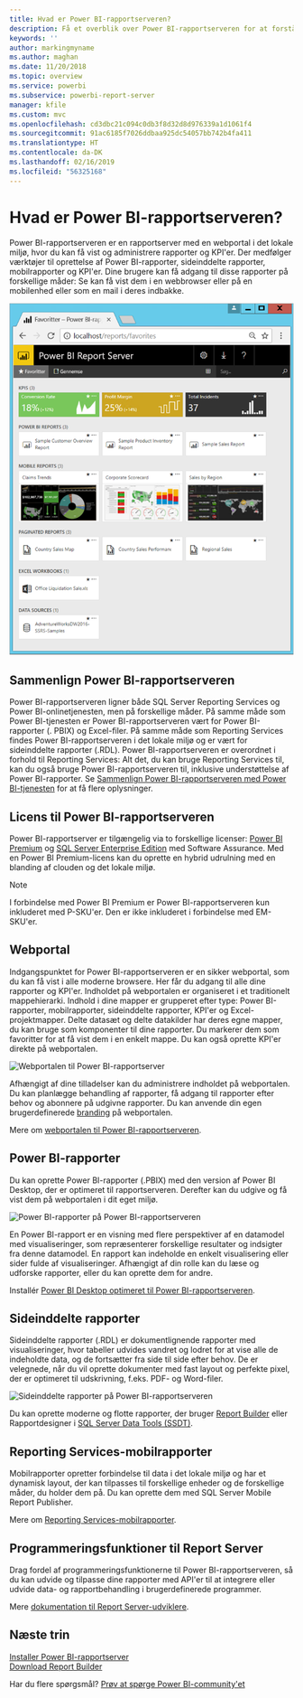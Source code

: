```yaml
---
title: Hvad er Power BI-rapportserveren?
description: Få et overblik over Power BI-rapportserveren for at forstå, hvordan den kan arbejde sammen med SSRS (SQL Server Reporting Services) og resten af Power BI.
keywords: ''
author: markingmyname
ms.author: maghan
ms.date: 11/20/2018
ms.topic: overview
ms.service: powerbi
ms.subservice: powerbi-report-server
manager: kfile
ms.custom: mvc
ms.openlocfilehash: cd3dbc21c094c0db3f8d32d8d976339a1d1061f4
ms.sourcegitcommit: 91ac6185f7026ddbaa925dc54057bb742b4fa411
ms.translationtype: HT
ms.contentlocale: da-DK
ms.lasthandoff: 02/16/2019
ms.locfileid: "56325168"
---
```

# <a name="what-is-power-bi-report-server"></a>Hvad er Power BI-rapportserveren?

Power BI-rapportserveren er en rapportserver med en webportal i det lokale miljø, hvor du kan få vist og administrere rapporter og KPI'er. Der medfølger værktøjer til oprettelse af Power BI-rapporter, sideinddelte rapporter, mobilrapporter og KPI'er. Dine brugere kan få adgang til disse rapporter på forskellige måder: Se kan få vist dem i en webbrowser eller på en mobilenhed eller som en mail i deres indbakke.

![Webportalen til Power BI-rapportserver](media/get-started/power-bi-report-server-overview.png)

## <a name="comparing-power-bi-report-server"></a>Sammenlign Power BI-rapportserveren 
Power BI-rapportserveren ligner både SQL Server Reporting Services og Power BI-onlinetjenesten, men på forskellige måder. På samme måde som Power BI-tjenesten er Power BI-rapportserveren vært for Power BI-rapporter (. PBIX) og Excel-filer. På samme måde som Reporting Services findes Power BI-rapportserveren i det lokale miljø og er vært for sideinddelte rapporter (.RDL). Power BI-rapportserveren er overordnet i forhold til Reporting Services: Alt det, du kan bruge Reporting Services til, kan du også bruge Power BI-rapportserveren til, inklusive understøttelse af Power BI-rapporter. Se [Sammenlign Power BI-rapportserveren med Power BI-tjenesten](compare-report-server-service.md) for at få flere oplysninger.

## <a name="licensing-power-bi-report-server"></a>Licens til Power BI-rapportserveren
Power BI-rapportserver er tilgængelig via to forskellige licenser: [Power BI Premium](../service-premium.md) og [SQL Server Enterprise Edition](https://www.microsoft.com/sql-server/sql-server-2017-editions) med Software Assurance. Med en Power BI Premium-licens kan du oprette en hybrid udrulning med en blanding af clouden og det lokale miljø.  

> [!NOTE]
> I forbindelse med Power BI Premium er Power BI-rapportserveren kun inkluderet med P-SKU'er. Den er ikke inkluderet i forbindelse med EM-SKU'er.

## <a name="web-portal"></a>Webportal
Indgangspunktet for Power BI-rapportserveren er en sikker webportal, som du kan få vist i alle moderne browsere. Her får du adgang til alle dine rapporter og KPI'er. Indholdet på webportalen er organiseret i et traditionelt mappehierarki. Indhold i dine mapper er grupperet efter type: Power BI-rapporter, mobilrapporter, sideinddelte rapporter, KPI'er og Excel-projektmapper. Delte datasæt og delte datakilder har deres egne mapper, du kan bruge som komponenter til dine rapporter. Du markerer dem som favoritter for at få vist dem i en enkelt mappe. Du kan også oprette KPI'er direkte på webportalen. 

![Webportalen til Power BI-rapportserver](media/get-started/web-portal.png)

Afhængigt af dine tilladelser kan du administrere indholdet på webportalen. Du kan planlægge behandling af rapporter, få adgang til rapporter efter behov og abonnere på udgivne rapporter. Du kan anvende din egen brugerdefinerede [branding](https://docs.microsoft.com/sql/reporting-services/branding-the-web-portal) på webportalen. 

Mere om [webportalen til Power BI-rapportserveren](https://docs.microsoft.com/sql/reporting-services/web-portal-ssrs-native-mode).

## <a name="power-bi-reports"></a>Power BI-rapporter
Du kan oprette Power BI-rapporter (.PBIX) med den version af Power BI Desktop, der er optimeret til rapportserveren. Derefter kan du udgive og få vist dem på webportalen i dit eget miljø.

![Power BI-rapporter på Power BI-rapportserveren](media/get-started/powerbi-reports.png)

En Power BI-rapport er en visning med flere perspektiver af en datamodel med visualiseringer, som repræsenterer forskellige resultater og indsigter fra denne datamodel.  En rapport kan indeholde en enkelt visualisering eller sider fulde af visualiseringer. Afhængigt af din rolle kan du læse og udforske rapporter, eller du kan oprette dem for andre.

Installér [Power BI Desktop optimeret til Power BI-rapportserveren](quickstart-create-powerbi-report.md).

## <a name="paginated-reports"></a>Sideinddelte rapporter
Sideinddelte rapporter (.RDL) er dokumentlignende rapporter med visualiseringer, hvor tabeller udvides vandret og lodret for at vise alle de indeholdte data, og de fortsætter fra side til side efter behov. De er velegnede, når du vil oprette dokumenter med fast layout og perfekte pixel, der er optimeret til udskrivning, f.eks. PDF- og Word-filer. 

![Sideinddelte rapporter på Power BI-rapportserveren](media/get-started/paginated-reports.png)

Du kan oprette moderne og flotte rapporter, der bruger [Report Builder](https://docs.microsoft.com/sql/reporting-services/report-builder/report-builder-in-sql-server-2016) eller Rapportdesigner i [SQL Server Data Tools (SSDT)](https://docs.microsoft.com/sql/reporting-services/tools/reporting-services-in-sql-server-data-tools-ssdt). 

## <a name="reporting-services-mobile-reports"></a>Reporting Services-mobilrapporter
Mobilrapporter opretter forbindelse til data i det lokale miljø og har et dynamisk layout, der kan tilpasses til forskellige enheder og de forskellige måder, du holder dem på. Du kan oprette dem med SQL Server Mobile Report Publisher.

Mere om [Reporting Services-mobilrapporter](https://docs.microsoft.com/sql/reporting-services/mobile-reports/create-mobile-reports-with-sql-server-mobile-report-publisher). 

## <a name="report-server-programming-features"></a>Programmeringsfunktioner til Report Server
Drag fordel af programmeringsfunktionerne til Power BI-rapportserveren, så du kan udvide og tilpasse dine rapporter med API'er til at integrere eller udvide data- og rapportbehandling i brugerdefinerede programmer.

Mere [dokumentation til Report Server-udviklere](https://docs.microsoft.com/sql/reporting-services/reporting-services-developer-documentation).

## <a name="next-steps"></a>Næste trin
[Installer Power BI-rapportserver](install-report-server.md)  
[Download Report Builder](https://www.microsoft.com/download/details.aspx?id=53613)  

Har du flere spørgsmål? [Prøv at spørge Power BI-community'et](https://community.powerbi.com/)


